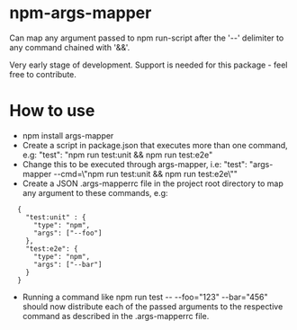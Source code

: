 # npm-args-mapper
 Can map any argument passed to npm run-script after the '--' delimiter to any command chained with '&amp;&amp;'.

 Very early stage of development.
 Support is needed for this package - feel free to contribute.
 
# How to use
 * npm install args-mapper
 * Create a script in package.json that executes more than one command, e.g: "test": "npm run test:unit && npm run test:e2e"
 * Change this to be executed through args-mapper, i.e: "test": "args-mapper --cmd=\\"npm run test:unit && npm run test:e2e\\""
 * Create a JSON .args-mapperrc file in the project root directory to map any argument to these commands, e.g:
```
  {
    "test:unit" : {
      "type": "npm", 
      "args": ["--foo"]
    },
    "test:e2e": {
      "type": "npm", 
      "args": ["--bar"]
    }
  }
```
 * Running a command like npm run test -- --foo="123" --bar="456" should now distribute each of the passed arguments to the respective command as described in the .args-mapperrc file.
